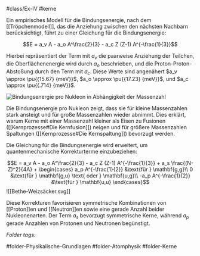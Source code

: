 #class/Ex-IV #kerne 

Ein empirisches Modell für die Bindungsenergie, nach dem [[Tröpchenmodell]], das die Anziehung zwischen den nächsten Nachbarn berücksichtigt, führt zu einer Gleichung für die Bindungsenergie:

$$E = a_v A - a_o A^\frac{2}{3} - a_c Z (Z-1) A^{-\frac{1}{3}}$$

Hierbei repräsentiert der Term mit $a_v$ die paarweise Anziehung der Teilchen, die Oberflächenenergie wird durch $a_o$ beschrieben, und die Proton-Proton-Abstoßung durch den Term mit $a_c$. Diese Werte sind angenähert $a_v \approx \pu{{15.67} {meV}}$, $a_o \approx \pu{{17.23} {meV}}$, und $a_c \approx \pu{{.714} {meV}}$.

![Bindungsenergie pro Nukleon in Abhängigkeit der Massenzahl](fig/Ex4_0923_binding-energy.jpg)

Die Bindungsenergie pro Nukleon zeigt, dass sie für kleine Massenzahlen stark ansteigt und für große Massenzahlen wieder abnimmt. Dies erklärt, warum Kerne mit einer Massenzahl kleiner als Eisen zu Fusionen ([[Kernprozesse#Die Kernfusion]]) neigen und für größere Massenzahlen Spaltungen ([[Kernprozesse#Die Kernspaltung]]) bevorzugt werden.

Die Gleichung für die Bindungsenergie wird erweitert, um quantenmechanische Korrekturterme einzubeziehen:

$$E = a_v A - a_o A^\frac{2}{3} - a_c Z (Z-1) A^{-\frac{1}{3}} + a_s \frac{(N-Z)^2}{4A} + \begin{cases}
        a_p A^{-\frac{1}{2}} &\text{für } \mathbf{g,g}\\
        0 &\text{für } \mathbf{g,u} \text{ oder } \mathbf{u,g}\\
        -a_p A^{-\frac{1}{2}} &\text{für } \mathbf{u,u}
    \end{cases}$$
![[Bethe-Weizsäcker.svg]]

Diese Korrekturen favorisieren symmetrische Kombinationen von [[Proton]]en und [[Neutron]]en sowie eine gerade Anzahl beider Nukleonenarten. Der Term $a_s$ bevorzugt symmetrische Kerne, während $a_p$ gerade Anzahlen von Protonen und Neutronen begünstigt.


 *Folder tags:*

#folder-Physikalische-Grundlagen #folder-Atomphysik #folder-Kerne